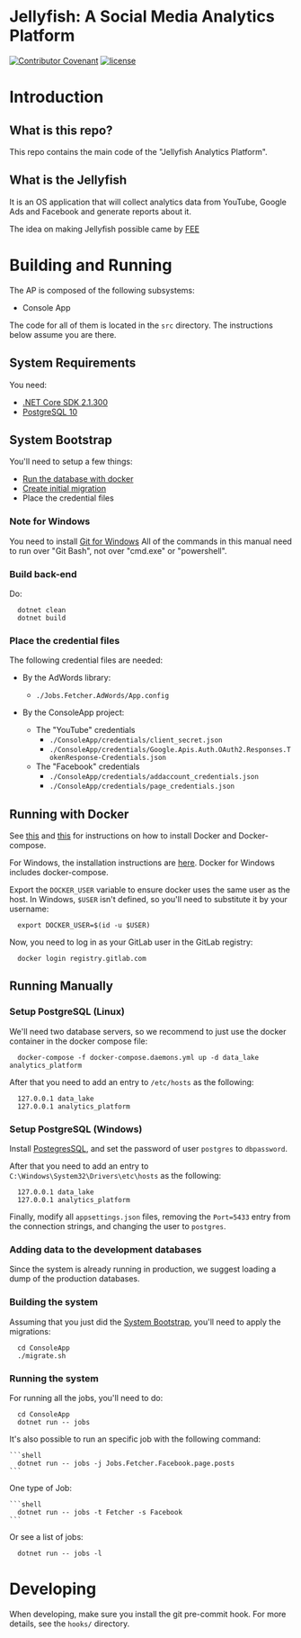 # Jellyfish: A Social Media Analytics Platform

[![Contributor Covenant](https://img.shields.io/badge/Contributor%20Covenant-v2.0%20adopted-ff69b4.svg)](code_of_conduct.md)
[![license](https://img.shields.io/badge/license-Apache%202-blue)](License.txt)

# Introduction

## What is this repo?

This repo contains the main code of the "Jellyfish Analytics Platform".

## What is the Jellyfish

It is an OS application that will collect analytics data from YouTube, Google Ads
and Facebook and generate reports about it.

The idea on making Jellyfish possible came by [FEE](https://fee.org/about)

# Building and Running

The AP is composed of the following subsystems:
  - Console App

The code for all of them is located in the ```src``` directory. The instructions
below assume you are there.

## System Requirements

You need:
  - [.NET Core SDK 2.1.300](https://dotnet.microsoft.com/download/dotnet-core/2.1)
  - [PostgreSQL 10](https://www.postgresql.org/)

## System Bootstrap

You'll need to setup a few things:
  - [Run the database with docker](#Running-with-Docker)
  - [Create initial migration](#)
  - Place the credential files

### Note for Windows

   You need to install [Git for Windows](https://git-scm.com/download/win) All of the commands in this
   manual need to run over "Git Bash", not over "cmd.exe" or "powershell".

### Build back-end

Do:
```shell
  dotnet clean
  dotnet build
```

### Place the credential files

The following credential files are needed:
  - By the AdWords library:
    - ```./Jobs.Fetcher.AdWords/App.config```

  - By the ConsoleApp project:
    - The "YouTube" credentials
      - ```./ConsoleApp/credentials/client_secret.json```
      - ```./ConsoleApp/credentials/Google.Apis.Auth.OAuth2.Responses.TokenResponse-Credentials.json```
    - The "Facebook" credentials
      - ```./ConsoleApp/credentials/addaccount_credentials.json```
      - ```./ConsoleApp/credentials/page_credentials.json```

## Running with Docker

   See [this](https://docs.docker.com/install/linux/docker-ce/ubuntu/) and [this](https://github.com/docker/compose/releases) for instructions on how to install Docker and
   Docker-compose.

   For Windows, the installation instructions are [here](https://docs.docker.com/docker-for-windows/install/). Docker for Windows includes docker-compose.

   Export the ```DOCKER_USER``` variable to ensure docker uses the same
   user as the host. In Windows, ```$USER``` isn't defined, so you'll need
   to substitute it by your username:
   ```shell
     export DOCKER_USER=$(id -u $USER)
   ```

   Now, you need to log in as your GitLab user in the GitLab registry:
   ```shell
     docker login registry.gitlab.com
   ```

## Running Manually

### Setup PostgreSQL (Linux)

  We'll need two database servers, so we recommend to just use the
  docker container in the docker compose file:

  ```shell
    docker-compose -f docker-compose.daemons.yml up -d data_lake analytics_platform
  ```

  After that you need to add an entry to ```/etc/hosts``` as the
  following:

  ```
    127.0.0.1 data_lake
    127.0.0.1 analytics_platform
  ```

### Setup PostgreSQL (Windows)

  Install [PostegresSQL](https://www.postgresql.org/download/windows/), and set the password of user ```postgres``` to ```dbpassword```.

  After that you need to add an entry to
  ```C:\Windows\System32\Drivers\etc\hosts``` as the following:
  ```
    127.0.0.1 data_lake
    127.0.0.1 analytics_platform
  ```

  Finally, modify all ```appsettings.json``` files, removing the ```Port=5433```
  entry from the connection strings, and changing the user to ```postgres```.

### Adding data to the development databases

  Since the system is already running in production, we suggest loading
  a dump of the production databases.

### Building the system

  Assuming that you just did the [System Bootstrap](#system-bootstrap),
  you'll need to apply the migrations:
  ```shell
    cd ConsoleApp
    ./migrate.sh
  ```

### Running the system
  
  For running all the jobs, you'll need to do:
  ```shell
    cd ConsoleApp
    dotnet run -- jobs
  ```

  It's also possible to run an specific job with the following command:

    ```shell
      dotnet run -- jobs -j Jobs.Fetcher.Facebook.page.posts
    ```

  One type of Job:

    ```shell
      dotnet run -- jobs -t Fetcher -s Facebook
    ```

  Or see a list of jobs:

  ```shell
    dotnet run -- jobs -l
  ```

# Developing

When developing, make sure you install the git pre-commit hook. For more
details, see the ```hooks/``` directory.
